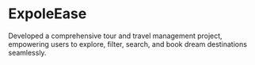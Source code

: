 # ExpoleEase
 Developed a comprehensive tour and travel management project, empowering users to explore, filter, search, and book dream destinations seamlessly.
